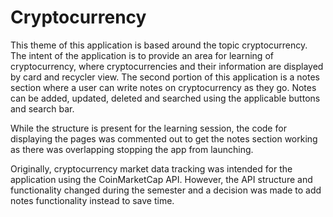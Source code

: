 # Cryptocurrency

This theme of this application is based around the topic cryptocurrency. The intent of the application is to provide an area for learning of cryptocurrency, where cryptocurrencies and their information are displayed by card and recycler view.
The second portion of this application is a notes section where a user can write notes on cryptocurrency as they go. Notes can be added, updated, deleted and searched using the applicable buttons and search bar.

While the structure is present for the learning session, the code for displaying the pages was commented out to get the notes section working as there was overlapping stopping the app from launching.

Originally, cryptocurrency market data tracking was intended for the application using the CoinMarketCap API. However, the API structure and functionality changed during the semester and a decision was made to add notes functionality instead to save time.
